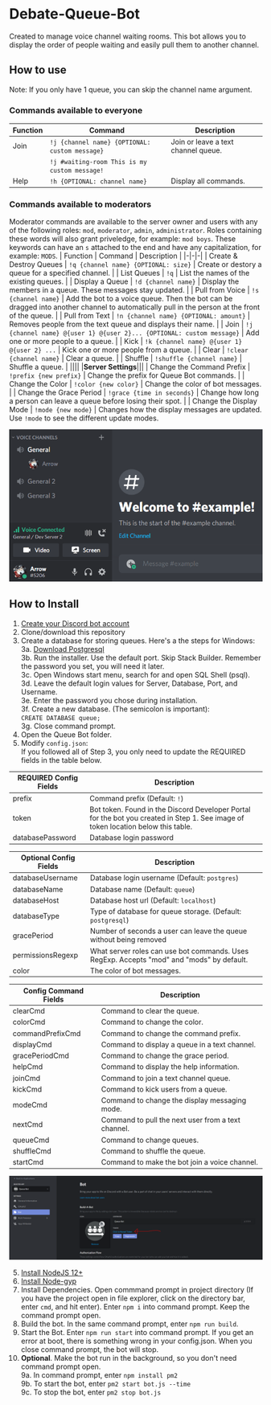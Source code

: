 # Debate-Queue-Bot
Created to manage voice channel waiting rooms. This bot allows you to display the order of people waiting and easily pull them to another channel.  

## How to use  
Note: If you only have 1 queue, you can skip the channel name argument.
### Commands available to everyone
| Function | Command | Description |
|-|-|-|
| Join | `!j {channel name} {OPTIONAL: custom message}` | Join or leave  a text channel queue. |
| | `!j #waiting-room This is my custom message!` | |
| Help | `!h {OPTIONAL: channel name}` | Display all commands. |
### Commands available to moderators
Moderator commands are available to the server owner and users with any of the following roles: `mod`, `moderator`, `admin`, `administrator`. Roles containing these words will also grant priveledge, for example: `mod boys`. These keywords can have an `s` attached to the end and have any capitalization, for example: `MODS`. 
| Function | Command | Description |
|-|-|-|
| Create & Destroy Queues | `!q {channel name} {OPTIONAL: size}` | Create or destory a queue for a specified channel. |
| List Queues | `!q` | List the names of the existing queues. | 
| Display a Queue | `!d {channel name}` | Display the members in a queue. These messages stay updated. | 
| Pull from Voice | `!s {channel name}` | Add the bot to a voice queue. Then the bot can be dragged into another channel to automatically pull in the person at the front of the queue. | 
| Pull from Text | `!n {channel name} {OPTIONAL: amount}` |  Removes people from the text queue and displays their name. |
| Join | `!j {channel name} @{user 1} @{user 2}... {OPTIONAL: custom message}` | Add one or more people to a queue. | 
| Kick | `!k {channel name} @{user 1} @{user 2} ...` | Kick one or more people from a queue. |
| Clear | `!clear {channel name}` | Clear a queue. |
| Shuffle | `!shuffle {channel name}` | Shuffle a queue. |
||||
|**Server Settings**|||
| Change the Command Prefix | `!prefix {new prefix}` | Change the prefix for Queue Bot commands. |
| Change the  Color | `!color {new color}` | Change the color of bot messages. |
| Change the Grace Period | `!grace {time in seconds}` | Change how long a person can leave a queue before losing their spot. |
| Change the Display Mode | `!mode {new mode}` | Changes how the display messages are updated. Use `!mode` to see the different update modes.

![Example of `!s`](docs/example.gif)  

## How to Install
1. [Create your Discord bot account](https://discordpy.readthedocs.io/en/latest/discord.html)  
2. Clone/download this repository  
3. Create a database for storing queues. Here's a the steps for Windows:  
	3a. [Download Postgresql](https://www.enterprisedb.com/downloads/postgres-postgresql-downloads)  
	3b. Run the installer. Use the default port. Skip Stack Builder. Remember the password you set, you will need it later.  
	3c. Open Windows start menu, search for and open SQL Shell (psql).  
	3d. Leave the default login values for Server, Database, Port, and Username.  
	3e. Enter the password you chose during installation.  
	3f. Create a new database. (The semicolon is important):  
		`CREATE DATABASE queue;`  
	3g. Close command prompt.  
4. Open the Queue Bot folder.  
5. Modify `config.json`:  
	If you followed all of Step 3, you only need to update the REQUIRED fields in the table below.  
  
| REQUIRED Config Fields | Description                                                                                                                       |
|------------------------|-----------------------------------------------------------------------------------------------------------------------------------|
| prefix                 | Command prefix (Default: `!`)                                                                                                     |
| token                  | Bot token. Found in the Discord Developer Portal for the bot you created in Step 1. See image of token location below this table. |
| databasePassword       | Database login password                                                                                                           |
  
| Optional Config Fields | Description                                                                                                                       |
|------------------------|-----------------------------------------------------------------------------------------------------------------------------------|
| databaseUsername		 | Database login username (Default: `postgres`)	                                                                                 |
| databaseName           | Database name (Default: `queue`)																									 |
| databaseHost           | Database host url (Default: `localhost`)																							 |
| databaseType           | Type of database for queue storage. (Default: `postgresql`)                                                                       |
| gracePeriod            | Number of seconds a user can leave the queue without being removed                                                                |
| permissionsRegexp      | What server roles can use bot commands. Uses RegExp. Accepts "mod" and "mods" by default.                                         |
| color                  | The color of bot messages.                                                                                                        |
   
| Config Command Fields  | Description                                                                                                                       |
|------------------------|-----------------------------------------------------------------------------------------------------------------------------------|
| clearCmd               | Command to clear the queue.                                                                                                       |
| colorCmd               | Command to change the color.                                                                                                      |
| commandPrefixCmd       | Command to change the command prefix.                                                                                             |
| displayCmd             | Command to display a queue in a text channel.                                                                                     |
| gracePeriodCmd         | Command to change the grace period.                                                                                               |
| helpCmd                | Command to display the help information.                                                                                          |
| joinCmd                | Command to join a text channel queue.                                                                                             |
| kickCmd                | Command to kick users from a queue.                                                                                               |
| modeCmd                | Command to change the display messaging mode.                                                                                     |
| nextCmd                | Command to pull the next user from a text channel.                                                                                |
| queueCmd               | Command to change queues.                                                                                                         |
| shuffleCmd             | Command to shuffle the queue.                                                                                                     |
| startCmd               | Command to make the bot join a voice channel.                                                                                     |

![Token Location](docs/token_location.PNG)  

5. [Install NodeJS 12+](https://discordjs.guide/preparations/#installing-node-js)  
6. [Install Node-gyp](https://github.com/nodejs/node-gyp#installation)
7. Install Dependencies. Open commmand prompt in project directory (If you have the project open in file explorer, click on the directory bar, enter `cmd`, and hit enter). Enter `npm i` into command prompt. Keep the command prompt open.  
8. Build the bot. In the same command prompt, enter `npm run build`.  
9. Start the Bot. Enter `npm run start` into command prompt. If you get an error at boot, there is something wrong in your config.json. When you close command prompt, the bot will stop.  
10. **Optional**. Make the bot run in the background, so you don't need command prompt open.  
	9a. In command prompt, enter `npm install pm2`  
	9b. To start the bot, enter `pm2 start bot.js --time`  
	9c. To stop the bot, enter `pm2 stop bot.js`  
